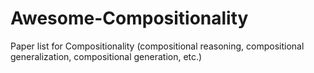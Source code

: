 # Awesome-Compositionality
Paper list for Compositionality (compositional reasoning, compositional generalization, compositional generation, etc.)
